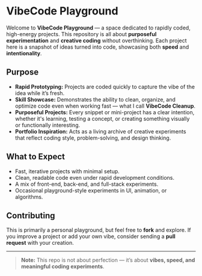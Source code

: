 # VibeCode Playground

Welcome to **VibeCode Playground** — a space dedicated to rapidly coded, high-energy projects. This repository is all about **purposeful experimentation** and **creative coding** without overthinking. Each project here is a snapshot of ideas turned into code, showcasing both **speed** and **intentionality**.

## Purpose

- **Rapid Prototyping:** Projects are coded quickly to capture the vibe of the idea while it’s fresh.  
- **Skill Showcase:** Demonstrates the ability to clean, organize, and optimize code even when working fast — what I call **VibeCode Cleanup**.  
- **Purposeful Projects:** Every snippet or mini-project has a clear intention, whether it's learning, testing a concept, or creating something visually or functionally interesting.  
- **Portfolio Inspiration:** Acts as a living archive of creative experiments that reflect coding style, problem-solving, and design thinking.

## What to Expect

- Fast, iterative projects with minimal setup.  
- Clean, readable code even under rapid development conditions.  
- A mix of front-end, back-end, and full-stack experiments.  
- Occasional playground-style experiments in UI, animation, or algorithms.  

## Contributing

This is primarily a personal playground, but feel free to **fork** and explore. If you improve a project or add your own vibe, consider sending a **pull request** with your creation.  

---

> **Note:** This repo is not about perfection — it’s about **vibes, speed, and meaningful coding experiments**.
